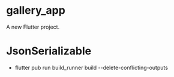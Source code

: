 # gallery_app

A new Flutter project.

# JsonSerializable
* flutter pub run build_runner build --delete-conflicting-outputs
